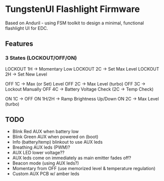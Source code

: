 # TungstenUI Flashlight Firmware

Based on Anduril - using FSM toolkit to design a minimal, functional flashlight UI for EDC.

## Features

### 3 States (LOCKOUT/OFF/ON)

LOCKOUT 1H -> Momentary Low
LOCKOUT 2C -> Set Max Level
LOCKOUT 2H -> Set New Level

OFF 1C -> Max (or Set) Level
OFF 2C -> Max Level (turbo)
OFF 3C -> Lockout Manually
OFF 4C -> Battery Voltage Check (2C -> Temp Check)

ON 1C -> OFF
ON 1H/2H -> Ramp Brightness Up/Down
ON 2C -> Max Level (turbo)

## TODO

- Blink Red AUX when battery low
- Blink Green AUX when powered on (boot)
- Info (battery/temp) blinkout to use AUX leds
- Breathing AUX leds (PWM)?
- AUX LED lower voltage??
- AUX leds come on immediately as main emitter fades off?
- Beacon mode (using AUX leds?)
- Momentary from OFF (use memorized level & temperature regulation)
- Custom AUX PCB w/ amber leds